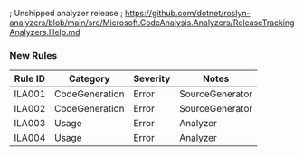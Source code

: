 ﻿; Unshipped analyzer release
; https://github.com/dotnet/roslyn-analyzers/blob/main/src/Microsoft.CodeAnalysis.Analyzers/ReleaseTrackingAnalyzers.Help.md

### New Rules

Rule ID | Category | Severity | Notes
--------|----------|----------|-------
ILA001 | CodeGeneration | Error | SourceGenerator
ILA002 | CodeGeneration | Error | SourceGenerator
ILA003 | Usage | Error | Analyzer
ILA004 | Usage | Error | Analyzer
